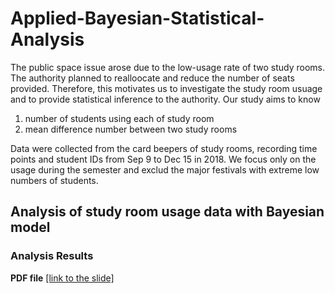 # Applied-Bayesian-Statistical-Analysis

The public space issue arose due to the low-usage rate of two study rooms. The authority planned to realloocate and reduce the number of seats provided. Therefore, this motivates us to investigate the study room usuage and to provide statistical inference to the authority.  Our study aims to know 
1. number of students using each of study room
2. mean difference number between two study rooms

Data were collected from the card beepers of study rooms, recording time points and student IDs from Sep 9 to Dec 15 in 2018. We focus only on the usage during the semester and exclud the major festivals with extreme low numbers of students.


## Analysis of study room usage data with Bayesian model

### Analysis Results

**PDF file** [[link to the slide]](https://github.com/qiyoyou/Applied-Bayesian-Statistical-Analysis/blob/master/PPT_final_version.pdf)

